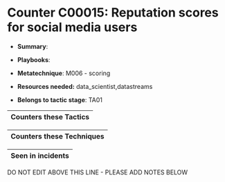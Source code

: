 # Counter C00015: Reputation scores for social media users

* **Summary**: 

* **Playbooks**: 

* **Metatechnique**: M006 - scoring

* **Resources needed:** data_scientist,datastreams

* **Belongs to tactic stage**: TA01


| Counters these Tactics |
| ---------------------- |



| Counters these Techniques |
| ------------------------- |



| Seen in incidents |
| ----------------- |


DO NOT EDIT ABOVE THIS LINE - PLEASE ADD NOTES BELOW